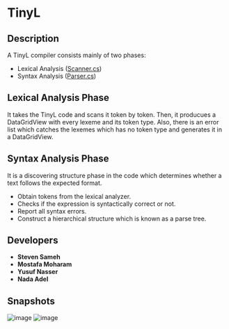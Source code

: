# TinyL
## Description 
A TinyL compiler consists mainly of two phases:
- Lexical Analysis ([Scanner.cs](https://github.com/YousefNasser/TinyL/blob/main/TinyL_Compiler/Scanner.cs)) 
- Syntax Analysis ([Parser.cs](https://github.com/YousefNasser/TinyL/blob/main/TinyL_Compiler/Parser.cs))
 
## Lexical Analysis Phase
It takes the TinyL code and scans it token by token. Then, it producues a DataGridView with every lexeme and its token type. Also, there is an error list which catches the lexemes which has no token type and generates it in a DataGridView. 

## Syntax Analysis Phase
It is a discovering structure phase in the code which determines whether a text follows the expected format.
- Obtain tokens from the lexical analyzer.
- Checks if the expression is syntactically correct or not.
- Report all syntax errors.
- Construct a hierarchical structure which is known as a parse tree.

## Developers
- **Steven Sameh**
- **Mostafa Moharam**
- **Yusuf Nasser**
- **Nada Adel**

## Snapshots
![image](https://user-images.githubusercontent.com/42946298/148419743-d307cac5-b0e8-4853-b313-acba8fb541a9.png)
![image](https://user-images.githubusercontent.com/42946298/148419923-edd71cfa-f2ad-43d8-a4d6-8135170dd103.png)
